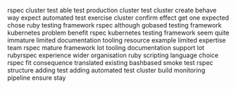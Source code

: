 rspec cluster test able test production cluster test cluster create behave way expect automated test exercise cluster confirm effect get one expected chose ruby testing framework rspec although gobased testing framework kubernetes problem benefit rspec kubernetes testing framework seem quite immature limited documentation tooling resource example limited expertise team rspec mature framework lot tooling documentation support lot rubyrspec experience wider organisation ruby scripting language choice rspec fit consequence translated existing bashbased smoke test rspec structure adding test adding automated test cluster build monitoring pipeline ensure stay